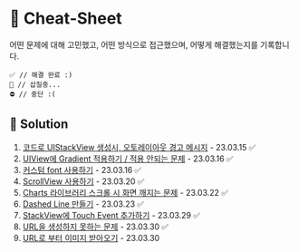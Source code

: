 # 🔖 Cheat-Sheet   
어떤 문제에 대해 고민했고, 어떤 방식으로 접근했으며, 어떻게 해결했는지를 기록합니다.
~~~
✅ // 해결 완료 :)
🚧 // 삽질중...
⛔️ // 중단 :(
~~~
 
## 💎 Solution
1. [코드로 UIStackView 생성시, 오토레이아웃 경고 메시지](Solution/1.md)  - 23.03.15 ✅
2. [UIView에 Gradient 적용하기 / 적용 안되는 문제](Solution/2.md) - 23.03.16 ✅
3. [커스텀 font 사용하기](Solution/3.md) - 23.03.16 ✅
4. [ScrollView 사용하기](Solution/4.md) - 23.03.20 ✅
5. [Charts 라이브러리 스크롤 시 화면 깨지는 문제](Solution/5.md) - 23.03.22 ✅
6. [Dashed Line 만들기](Solution/6.md) - 23.03.23 ✅
7. [StackView에 Touch Event 추가하기](Solution/7.md) - 23.03.29 ✅
8. [URL을 생성하지 못하는 문제](Solution/8.md) - 23.03.30 ✅
9. [URL로 부터 이미지 받아오기](Solution/9.md) - 23.03.30 
